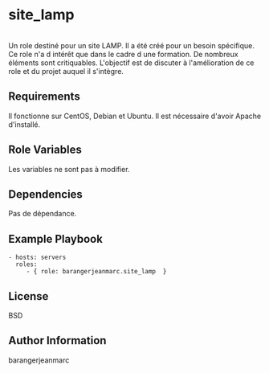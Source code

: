 site_lamp
=========
<br>
Un role destiné pour un site LAMP.
Il a été créé pour un besoin spécifique.
<br>
Ce role n'a d intérêt que dans le cadre d une formation.
De nombreux éléments sont critiquables. 
L'objectif est de discuter à l'amélioration de ce role et du projet auquel il s'intègre.


Requirements
------------

Il fonctionne sur CentOS, Debian et Ubuntu. Il est nécessaire d'avoir Apache d'installé.

Role Variables
--------------

Les variables ne sont pas à modifier.

Dependencies
------------

Pas de dépendance.

Example Playbook
---------------

    - hosts: servers
      roles:
         - { role: barangerjeanmarc.site_lamp  }

License
-------

BSD

Author Information
------------------

barangerjeanmarc
